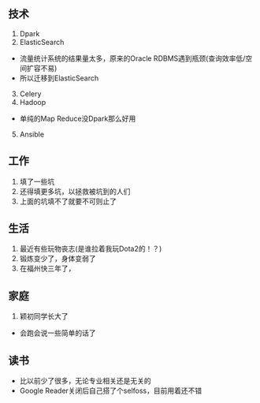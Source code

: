 ## 技术
1. Dpark
2. ElasticSearch
 - 流量统计系统的结果量太多，原来的Oracle RDBMS遇到瓶颈(查询效率低/空间扩容不易)
 - 所以迁移到ElasticSearch
3. Celery
4. Hadoop
 - 单纯的Map Reduce没Dpark那么好用
5. Ansible

## 工作
1. 填了一些坑
2. 还得填更多坑，以拯救被坑到的人们
3. 上面的坑填不了就要不可则止了

## 生活
1. 最近有些玩物丧志(是谁拉着我玩Dota2的！？)
2. 锻炼变少了，身体变弱了
3. 在福州快三年了，

## 家庭
1. 颖初同学长大了
 - 会跑会说一些简单的话了
 
## 读书
- 比以前少了很多，无论专业相关还是无关的
- Google Reader关闭后自己搭了个selfoss，目前用着还不错